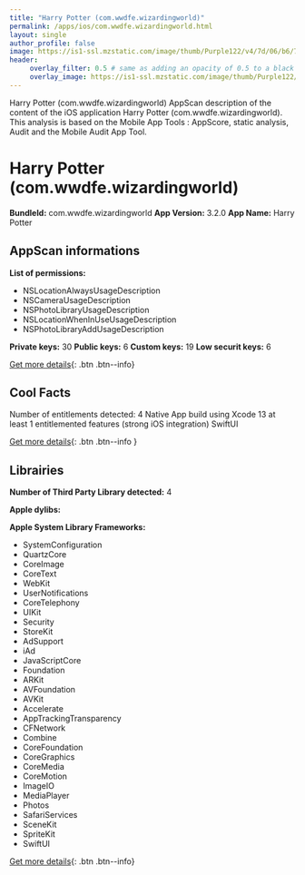 ```yaml
---
title: "Harry Potter (com.wwdfe.wizardingworld)"
permalink: /apps/ios/com.wwdfe.wizardingworld.html
layout: single
author_profile: false
image: https://is1-ssl.mzstatic.com/image/thumb/Purple122/v4/7d/06/b6/7d06b6b5-2daf-6ea0-099a-cf6656ab3492/AppIcon-0-1x_U007emarketing-0-10-0-85-220.jpeg/512x512bb.jpg
header: 
     overlay_filter: 0.5 # same as adding an opacity of 0.5 to a black background
     overlay_image: https://is1-ssl.mzstatic.com/image/thumb/Purple122/v4/7d/06/b6/7d06b6b5-2daf-6ea0-099a-cf6656ab3492/AppIcon-0-1x_U007emarketing-0-10-0-85-220.jpeg/512x512bb.jpg
---
```

Harry Potter (com.wwdfe.wizardingworld) AppScan description of the content of the iOS application Harry Potter (com.wwdfe.wizardingworld). This analysis is based on the Mobile App Tools : AppScore, static analysis, Audit and the Mobile Audit App Tool.

# Harry Potter (com.wwdfe.wizardingworld)

**BundleId:** com.wwdfe.wizardingworld
**App Version:** 3.2.0
**App Name:** Harry Potter


## AppScan informations 

**List of permissions:** 
- NSLocationAlwaysUsageDescription
- NSCameraUsageDescription
- NSPhotoLibraryUsageDescription
- NSLocationWhenInUseUsageDescription
- NSPhotoLibraryAddUsageDescription
  
  
**Private keys:** 30
**Public keys:** 6
**Custom keys:** 19
**Low securit keys:** 6
  
[Get more details](/pricing.html){: .btn .btn--info}

## Cool Facts

Number of entitlements detected: 4
Native App
build using Xcode 13
at least 1 entitlemented features (strong iOS integration)
SwiftUI
  
[Get more details](/pricing.html){: .btn .btn--info }

## Librairies 
**Number of Third Party Library detected:** 4


**Apple dylibs:**


**Apple System Library Frameworks:**
- SystemConfiguration
- QuartzCore
- CoreImage
- CoreText
- WebKit
- UserNotifications
- CoreTelephony
- UIKit
- Security
- StoreKit
- AdSupport
- iAd
- JavaScriptCore
- Foundation
- ARKit
- AVFoundation
- AVKit
- Accelerate
- AppTrackingTransparency
- CFNetwork
- Combine
- CoreFoundation
- CoreGraphics
- CoreMedia
- CoreMotion
- ImageIO
- MediaPlayer
- Photos
- SafariServices
- SceneKit
- SpriteKit
- SwiftUI


  
[Get more details](/pricing.html){: .btn .btn--info}

